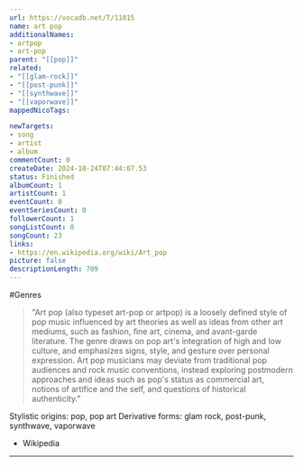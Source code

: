 ```yaml
---
url: https://vocadb.net/T/11015
name: art pop
additionalNames: 
- artpop
- art-pop
parent: "[[pop]]"
related:
- "[[glam-rock]]"
- "[[post-punk]]"
- "[[synthwave]]"
- "[[vaporwave]]"
mappedNicoTags:

newTargets:
- song
- artist
- album
commentCount: 0
createDate: 2024-10-24T07:44:07.53
status: Finished
albumCount: 1
artistCount: 1
eventCount: 0
eventSeriesCount: 0
followerCount: 1
songListCount: 0
songCount: 23
links: 
- https://en.wikipedia.org/wiki/Art_pop
picture: false
descriptionLength: 709
---
```


#Genres

>"Art pop (also typeset art-pop or artpop) is a loosely defined style of pop music influenced by art theories as well as ideas from other art mediums, such as fashion, fine art, cinema, and avant-garde literature. The genre draws on pop art's integration of high and low culture, and emphasizes signs, style, and gesture over personal expression. Art pop musicians may deviate from traditional pop audiences and rock music conventions, instead exploring postmodern approaches and ideas such as pop's status as commercial art, notions of artifice and the self, and questions of historical authenticity."

Stylistic origins: pop, pop art
Derivative forms: glam rock, post-punk, synthwave, vaporwave

- Wikipedia

---


